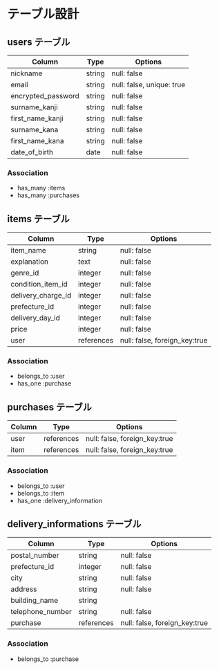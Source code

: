 # テーブル設計

## users テーブル
| Column             | Type   | Options     |
| ------------------ | ------ | ----------- |
| nickname           | string | null: false |
| email              | string | null: false, unique: true |
| encrypted_password | string | null: false |
| surname_kanji      | string | null: false |
| first_name_kanji   | string | null: false |
| surname_kana       | string | null: false |
| first_name_kana    | string | null: false |
| date_of_birth      | date   | null: false |

### Association
- has_many :items
- has_many :purchases

## items テーブル
| Column | Type   | Options     |
| ------ | ------ | ----------- |
| item_name            | string     | null: false |
| explanation          | text       | null: false |
| genre_id          | integer    | null: false |
| condition_item_id    | integer    | null: false |
| delivery_charge_id   | integer    | null: false |
| prefecture_id            | integer    | null: false |
| delivery_day_id      | integer    | null: false |
| price                | integer    | null: false |
| user                 | references | null: false, foreign_key:true |

### Association
- belongs_to :user
- has_one :purchase

## purchases テーブル
| Column | Type       | Options                        |
| ------ | ---------- | ------------------------------ |
| user                | references | null: false, foreign_key:true |
| item                | references | null: false, foreign_key:true |

### Association
- belongs_to :user
- belongs_to :item
- has_one :delivery_information

## delivery_informations テーブル
| Column | Type       | Options              |
| ------ | ---------- | -------------------- |
| postal_number       | string     | null: false |
| prefecture_id       | integer    | null: false |
| city                | string     | null: false |
| address             | string     | null: false |
| building_name       | string     |
| telephone_number    | string     | null: false |
| purchase            | references | null: false, foreign_key:true |

### Association
- belongs_to :purchase